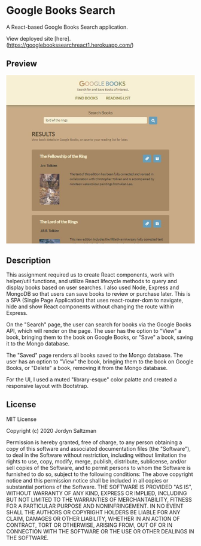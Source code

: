 # Google Books Search

A React-based Google Books Search application.

View deployed site [here].(https://googlebookssearchreact1.herokuapp.com/)

## Preview

![screenshot](client/public/assets/images/books_search_screenshot.JPG)

## Description

This assignment required us to create React components, work with helper/util functions, and utilize React lifecycle methods to query and display books based on user searches. I also used Node, Express and MongoDB so that users can save books to review or purchase later. This is a SPA (Single Page Application) that uses react-router-dom to navigate, hide and show React components without changing the route within Express.

On the "Search" page, the user can search for books via the Google Books API, which will render on the page. The user has the option to "View" a book, bringing them to the book on Google Books, or "Save" a book, saving it to the Mongo database.

The "Saved" page renders all books saved to the Mongo database. The user has an option to "View" the book, bringing them to the book on Google Books, or "Delete" a book, removing it from the Mongo database.

For the UI, I used a muted "library-esque" color palatte and created a responsive layout with Bootstrap.

## License

MIT License

Copyright (c) 2020 Jordyn Saltzman

Permission is hereby granted, free of charge, to any person obtaining a copy of this software and associated documentation files (the "Software"), to deal in the Software without restriction, including without limitation the rights to use, copy, modify, merge, publish, distribute, sublicense, and/or sell copies of the Software, and to permit persons to whom the Software is furnished to do so, subject to the following conditions: The above copyright notice and this permission notice shall be included in all copies or substantial portions of the Software. THE SOFTWARE IS PROVIDED "AS IS", WITHOUT WARRANTY OF ANY KIND, EXPRESS OR IMPLIED, INCLUDING BUT NOT LIMITED TO THE WARRANTIES OF MERCHANTABILITY, FITNESS FOR A PARTICULAR PURPOSE AND NONINFRINGEMENT. IN NO EVENT SHALL THE AUTHORS OR COPYRIGHT HOLDERS BE LIABLE FOR ANY CLAIM, DAMAGES OR OTHER LIABILITY, WHETHER IN AN ACTION OF CONTRACT, TORT OR OTHERWISE, ARISING FROM, OUT OF OR IN CONNECTION WITH THE SOFTWARE OR THE USE OR OTHER DEALINGS IN THE SOFTWARE.
